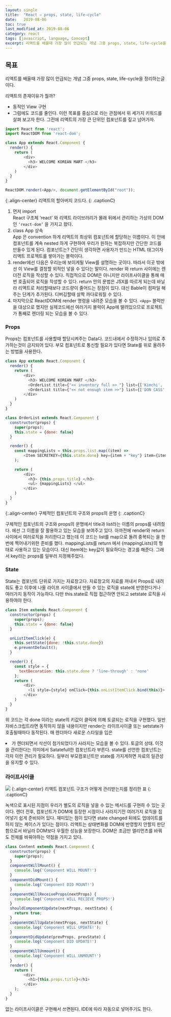 ```yaml
---
layout:	single
title:	"React — props, state, life-cycle"
date:	2019-08-06
toc: true
last_modified_at: 2019-08-06
category: react
tags: [javascript, language, Concept]
excerpt: 리액트를 배울때 가장 많이 언급되는 개념 그중 props, state, life-cycle을 정리하는글이다.
---
```


## 목표
리액트를 배울때 가장 많이 언급되는 개념 그중 props, state, life-cycle을 정리하는글이다.

리액트의 존재이유가 뭘까?
* 동적인 View 구현
* 그럼에도 코드를 줄인다.
이런 목표를 중심으로 라는 관점에서 위 세가지 키워드를 살펴 보고자 한다. 그전에 리액트의 가장 큰 단위인 컴포넌트를 짚고 넘어가자.

```js
import React from 'react';
import ReactDOM from 'react-dom';

class App extends React.Component {
  render() {
    return (
        <div>
          <h3> WELCOME KOREAN MART </h3>
        </div>
    )
  }
}

ReactDOM.render(<App/>, document.getElementById("root"));
```
{:.align-center}
리액트의 할아버지 코드다.
{: .captionC}

1. 먼저 import  
React 구조체 ‘react’ 와 리액트 라이브러리가 몰래 뒤에서 관리하는 가상의 DOM인 `‘react-dom’` 을 가지고 왔다.
2. class App 상속  
App 은 convention 하게 리액트의 최상위 컴포넌트에 할당하는 이름이다. 이 안에 컴포넌트를 계속 nested 하게 구현하여 우리가 원하는 복잡하지만 간단한 코드를 만들수 있게 된다. 컴포넌트는? 간단히 생각하면 사용자가 만드는 HTML 태그이자 리액트 프로젝트를 쌓아가는 블럭이다.
3. render에선 다음은 우리눈에 보이게될 View를 설명하는 곳이다.  따라서 이곳 밖에선 이 View를 결정할 외적인 넣을 수 있다는 말이다. render 와 return 사이에는 렌더전 로직을 작성할 수 있다. 직접적으로 DOM은 아니지만 라이프사이클을 통해 매번 호출되어 로직을 작성할 수 있다. return 안의 문법은 JSX를 따르게 되는데 바닐라 리액트로 처리할때보다 코드량이 줄어드는 장점이 있다. 대신 Bable이 컴파일 해주는 단계가 추가된다. 디버깅할때 살짝 까다로워질 수 있다.
4. 마지막으로 ReactDOM에 render 명령을 내려준 모습을 볼 수 있다. `<App>` 블럭만을 대상으로 했지만 실제코드에선 여러가지 블럭이 App에 딸려있으므로 프로젝트가 통째로 렌더링 되는 모습을 볼 수 있다.

### Props

Props는 컴포넌트를 사용할때 할당시켜주는 Data다. 코드내에서 수정하거나 임의로 추가하는것이 금지되어 있다. 부모 컴포넌트로 통신할 필요가 있다면 State를 위로 올려주는 방법을 사용한다.

```js
class App extends React.Component {
  render() {
    return (
        <div>
          <h3> WELCOME KOREAN MART </h3>
          <OrderList title={"<< inventory full >> "} list={['Kimchi', 'Bulgogi', 'Bibimbab']}/>
          <OrderList title={"<< not enough item >>"} list={['DON CASS', 'Asahi MACJU']}/>
        </div>
    )
  }
}

class OrderList extends React.Component {
  constructor(props) {
    super(props);
    this.state = {done: false}
  }

  render() {
    const mappingLists = this.props.list.map((item) =>
        <Item SECRETKEY={this.state.done} key={item + "key"} item={item} item2={this.props}/>
    );

    return (
        <div>
          <h3> {this.props.title} </h3>
          <ul> {mappingLists} </ul>
        </div>
    )
  }
}
```
{:.align-center}
구체적인 컴포넌트의 구조와 props의 운명
{: .captionC}

구체적인 컴포넌트의 구조와 props의 운명<App>에서 title과 list라는 이름의 props를 내려줬다. <OrderList>에선 그 이름을 잘 활용하고 있는 모습을 보여주고 있다. 아까전에 render와 return 사이에서 여러로직을 처리한다고 했는데 이 코드는 list를 map으로 돌려 중복되는 <Item>을 한번에 찍어내기위한 준비를 했다. mappingLists를 return 에서 {mappingLists}의 형태로 사용하고 있는 모습이다. 대신 Item에는 key값이 필요하다는 경고를 해준다. 그래서 key라는 props를 일부러 지정해주었다.

### State

State는 컴포넌트 단위로 가지는 자료창고다. 자료창고의 자료를 꺼내서 Props로 내려줘도 좋고 이후에 나올 라이프 사이클에서 만들 수 있는 로직을 state에 반영한다거나 여러가지 동작이 가능하다. 다만 this.state로 직접 접근하면 안되고 setstate 로직을 사용하여야 한다.

```js
class Item extends React.Component {
  constructor(props) {
    super(props);
    this.state = {done: false}
  }

  onListItemClick(e) {
    this.setState({done: !this.state.done})
    e.preventDefault();
  }

  render() {
    const style = {
      textDecoration: this.state.done ? 'line-through' : 'none'
    };
    return (
        <div>
          <li style={style} onClick={this.onListItemClick.bind(this)}> {this.props.item} </li>
        </div>
    )
  }
}
```

위 코드는 각 done 이라는 state의 키값이 클릭에 의해 토글되는 로직을 구현했다. 일반 자바스크립트라면 동작하지 않을 내용이지만 render는 라이프사이클 또는 setstate가 호출될때마다 동작된다. 매 렌더마다 새로운 스타일을 입은 <li>가 렌더되면서 삭선이 첨가되었다가 사라지는 모습을 볼 수 있다. 토글의 상태. 이것을 관리한다는 의미에서 Satatefull한 컴포넌트라 부른다. state를 선언한 컴포넌트는 각자 이런 관리가 필요하다. 일부러 부모컴포넌트만 state를 가지게하면 자료의 일관성을 유지할 수 있다.

### 라이프사이클

![](/img/1*3AdJb7oqj8UerlojaXv8kg.jpeg)
{:.align-center}
리액트 컴포넌트 구조가 어떻게 관리받는지를 정리한 표
{: .captionC}

녹색으로 표시된 지점이 우리가 별도의 로직을 넣을 수 있는 메서드를 구현하 수 있는 곳이다. 렌더 전후, 컴포넌트가 DOM에 등장한 시점이나 사라지기전 여러가지 로직을 집어넣기 쉽게 준비되어 있다. 재미있는 점이 있다면 state changed 뒤에도 업데이트를 하지 않는 케이스가 있다는 점이다. 리액트는 상태변화를 DOM에 반영할지 안할지 판단함으로서 바닐라 DOM보다 우월한 성능을 보장한다. DOM은 조금만 엘리먼츠를 바꿔도 전체를 바꿔야하는 약점을 가지고 있다.

```js
class Content extends React.Component {
  constructor(props) {
    super(props);
  }
  componentWillMount() {
    console.log('Component WILL MOUNT!')
  }
  componentDidMount() {
    console.log('Component DID MOUNT!')
  }
  componentWillReceiveProps(nextProps) {
    console.log('Component WILL RECIEVE PROPS!')
  }
  shouldComponentUpdate(nextProps, nextState) {
    return true;
  }
  componentWillUpdate(nextProps, nextState) {
    console.log('Component WILL UPDATE!');
  }
  componentDidUpdate(prevProps, prevState) {
    console.log('Component DID UPDATE!')
  }
  componentWillUnmount() {
    console.log('Component WILL UNMOUNT!')
  }
  render() {
    return (
        <div>
          <h1>{this.props.title}</h1>
        </div>
    );
  }
}
```

없는 라이프사이클은 구현해서 쓰면된다. IDE에 따라 자동으로 넣어주기도 한다.

  